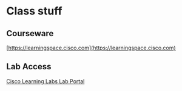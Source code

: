 # Class stuff

## Courseware

[https://learningspace.cisco.com](https://learningspace.cisco.com)

## Lab Access

[Cisco Learning Labs Lab Portal](https://cll-ng.cisco.com/) 
